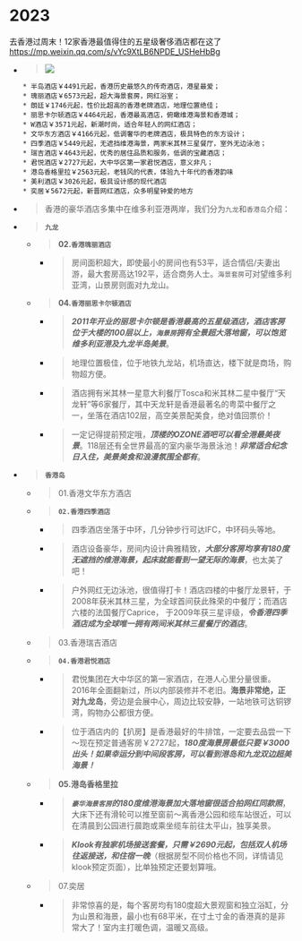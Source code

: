 
# 2023

去香港过周末！12家香港最值得住的五星级奢侈酒店都在这了 https://mp.weixin.qq.com/s/vYc9XtLB6NPDE_USHeHbBg
- > ![](https://mmbiz.qpic.cn/sz_mmbiz_jpg/VQRPiccRDgLDWXs1SmRplVKmHpCpz8iaWadC8SCYZpLm9OTkXWCkRpz6T4HUQgyKfUx4AZK8WJNibTO2n5bve6IdQ/640)
  ```console
  * 半岛酒店￥4491元起，香港历史最悠久的传奇酒店，港星最爱；
  * 瑰丽酒店￥6573元起，超大海景套房，网红浴室；
  * 朗廷￥1746元起，性价比超高的香港老牌酒店，地理位置绝佳；
  * 丽思卡尔顿酒店￥4464元起，香港最高酒店，俯瞰维港海景和香港城；
  * W酒店￥3571元起，新潮时尚，适合年轻人的网红酒店；
  * 文华东方酒店￥4166元起，低调奢华的老牌酒店，极具特色的东方设计；
  * 四季酒店￥5449元起，无遮挡维港海景，两家米其林三星餐厅，室外无边泳池；
  * 瑞吉酒店￥4643元起，优秀的居住品质和服务，低调的宝藏酒店；
  * 君悦酒店￥2727元起，大中华区第一家君悦酒店，意义非凡；
  * 港岛香格里拉￥2563元起，老钱风的代表，体验九十年代的香港韵味
  * 美利酒店￥3026元起，极具设计感的现代酒店
  * 奕居￥5672元起，新晋网红酒店，众多明星钟爱的地方
  ```
- > 香港的豪华酒店多集中在维多利亚港两岸，我们分为`九龙`和`香港岛`介绍：
- > **`九龙`**
  * > **02.`香港瑰丽酒店`**
    + > 房间面积超大，即使最小的房间也有53平，适合情侣/夫妻出游，最大套房高达192平，适合商务人士。`海景套房`可对望维多利亚湾，山景房则面对九龙山。
  * > **04.`香港丽思卡尔顿酒店`**
    + > ***2011年开业的丽思卡尔顿是香港最高的五星级酒店，酒店客房位于大楼的100层以上，`海景房`拥有全景超大落地窗，可以饱览维多利亚港及九龙半岛美景***。
    + > 地理位置极佳，位于地铁九龙站，机场直达，楼下就是商场，购物超方便。
    + > 酒店拥有米其林一星意大利餐厅Tosca和米其林二星中餐厅“天龙轩”等6家餐厅，其中天龙轩是香港最著名的粤菜中餐厅之一，坐落在酒店102层，高空美景配美食，绝对值回票价！
    + > 一定记得提前预定哦，***顶楼的OZONE酒吧可以看全港最美夜景***。118层还有全世界最高的室内豪华海景泳池！***非常适合纪念日入住，美景美食和浪漫氛围全都有***。
- > **`香港岛`**
  * > 01.香港文华东方酒店
  * > **`02.香港四季酒店`**
    + > 四季酒店坐落于中环，几分钟步行可达IFC，中环码头等地。
    + > 酒店设备豪华，房间内设计典雅精致，***大部分客房均享有180度无遮挡的维港海景，起床就能看到一望无际的海景***，也太美了吧！
    + > 户外网红无边泳池，很值得打卡！酒店四楼的中餐厅龙景轩，于2008年获米其林三星，为全球首间获此殊荣的中餐厅；而酒店六楼的法国餐厅Caprice， 于2009年获三星评级，***令香港四季酒店成为全球唯一拥有两间米其林三星餐厅的酒店***。
  * > 03.香港瑞吉酒店
  * > **`04.香港君悦酒店`**
    + > 君悦集团在大中华区的第一家酒店，在港人心里分量很重。2016年全面翻新过，所以内部装修并不老旧。**海景非常绝，正对九龙岛**，旁边是会展中心，周边比较安静，一站地铁可达铜锣湾，购物办公都很方便。
    + > 位于酒店内的【扒房】是香港最好的牛排馆，一定要去品尝一下～现在预定普通客房￥2727起，***180度海景房最低只要￥3000出头！如果幸运分到中间段客房，可以看到港岛和九龙双边超美海景！***
  * > **05.港岛香格里拉**
    + > ***`豪华海景客房`的180度维港海景加大落地窗很适合拍网红同款照***，大床下还有滑轮可以推至窗前～离香港公园和缆车站很近，可以在清晨到公园进行晨跑或乘坐缆车前往太平山，独享美景。
    + > ***Klook有独家机场接送套餐，只需￥2690元起，包括双人机场往返接送，和住宿一晚***（根据房型不同价格也不同，详情请见klook预定页面），比单独预定还要划算哦。
  * > 07.奕居
    + > 非常惊喜的是，每个客房均有180度超大景观窗和独立浴缸，分为山景和海景，最小也有68平米，在寸土寸金的香港真的是非常大了！室内主打暖色调，温暖又高级。
  